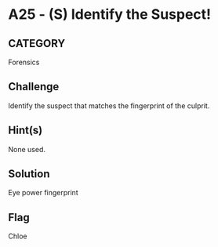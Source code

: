 # A25 - (S) Identify the Suspect!

## CATEGORY

Forensics

## Challenge

Identify the suspect that matches the fingerprint of the culprit.

## Hint(s)

None used.

## Solution

Eye power fingerprint

## Flag

Chloe
